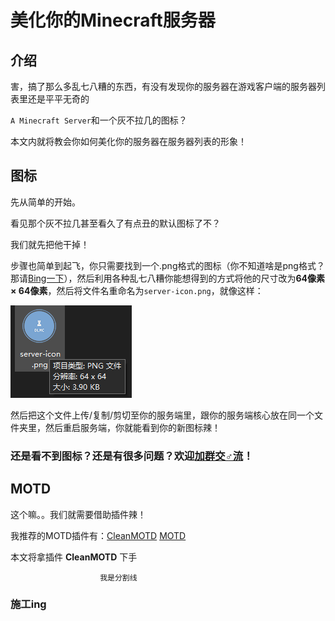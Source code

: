 # 美化你的Minecraft服务器

## 介绍

害，搞了那么多乱七八糟的东西，有没有发现你的服务器在游戏客户端的服务器列表里还是平平无奇的

`A Minecraft Server`和一个灰不拉几的图标？

本文内就将教会你如何美化你的服务器在服务器列表的形象！

## 图标

先从简单的开始。

看见那个灰不拉几甚至看久了有点丑的默认图标了不？

我们就先把他干掉！

步骤也简单到起飞，你只需要找到一个.png格式的图标（你不知道啥是png格式？那请[Bing一下](https://www.bing.com/)），然后利用各种乱七八糟你能想得到的方式将他的尺寸改为**64像素 × 64像素**，然后将文件名重命名为`server-icon.png`，就像这样：

![server-icon.png](assets/server-icon.png)

然后把这个文件上传/复制/剪切至你的服务端里，跟你的服务端核心放在同一个文件夹里，然后重启服务端，你就能看到你的新图标辣！

### 还是看不到图标？还是有很多问题？欢迎[加群交♂流](https://jq.qq.com/?_wv=1027&k=5v31lJZY)！

## MOTD

这个嘛。。我们就需要借助插件辣！

我推荐的MOTD插件有：[CleanMOTD](https://www.spigotmc.org/resources/2ls-cleanmotd-the-ligthest-motd-plugin.58268/) [MOTD](https://www.spigotmc.org/resources/motd-1-8-1-19-2.8390/)

本文将拿插件 **CleanMOTD** 下手

```   
                    我是分割线   
```

### 施工ing